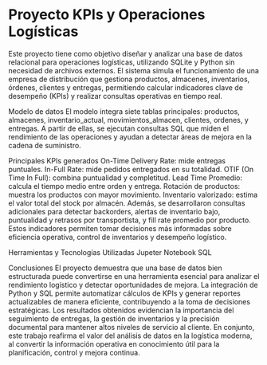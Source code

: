 #  **Proyecto KPIs y Operaciones Logísticas**


Este proyecto tiene como objetivo diseñar y analizar una base de datos relacional para operaciones logísticas, utilizando SQLite y Python sin necesidad de archivos externos.
El sistema simula el funcionamiento de una empresa de distribución que gestiona productos, almacenes, inventarios, órdenes, clientes y entregas, permitiendo calcular indicadores clave de desempeño (KPIs) y realizar consultas operativas en tiempo real.

Modelo de datos
El modelo integra siete tablas principales:
productos, almacenes, inventario_actual, movimientos_almacen, clientes, ordenes, y entregas.
A partir de ellas, se ejecutan consultas SQL que miden el rendimiento de las operaciones y ayudan a detectar áreas de mejora en la cadena de suministro.

Principales KPIs generados
On-Time Delivery Rate: mide entregas puntuales.
In-Full Rate: mide pedidos entregados en su totalidad.
OTIF (On Time In Full): combina puntualidad y completitud.
Lead Time Promedio: calcula el tiempo medio entre orden y entrega.
Rotación de productos: muestra los productos con mayor movimiento.
Inventario valorizado: estima el valor total del stock por almacén.
Además, se desarrollaron consultas adicionales para detectar backorders, alertas de inventario bajo, puntualidad y retrasos por transportista, y fill rate promedio por producto.
Estos indicadores permiten tomar decisiones más informadas sobre eficiencia operativa, control de inventarios y desempeño logístico.

Herramientas y Tecnologías Utilizadas
Jupeter Notebook
SQL

Conclusiones El proyecto demuestra que una base de datos bien estructurada puede convertirse en una herramienta esencial para analizar el rendimiento logístico y detectar oportunidades de mejora.
La integración de Python y SQL permite automatizar cálculos de KPIs y generar reportes actualizables de manera eficiente, contribuyendo a la toma de decisiones estratégicas.
Los resultados obtenidos evidencian la importancia del seguimiento de entregas, la gestión de inventarios y la precisión documental para mantener altos niveles de servicio al cliente.
En conjunto, este trabajo reafirma el valor del análisis de datos en la logística moderna, al convertir la información operativa en conocimiento útil para la planificación, control y mejora continua.
